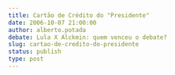 ```yaml
---
title: Cartão de Crédito do "Presidente"
date: 2006-10-07 21:00:00
author: alberto.potada
debate: Lula X Alckmin: quem venceu o debate?
slug: cartao-de-credito-do-presidente
status: publish 
type: post
---
```



